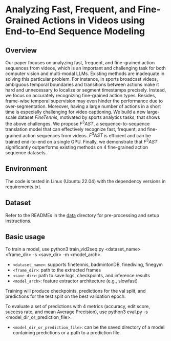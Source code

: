 # Analyzing Fast, Frequent, and Fine-Grained Actions in Videos using End-to-End Sequence Modeling
## Overview
Our paper focuses on analyzing fast, frequent, and fine-grained action sequences from videos, which is an important and challenging task for both computer vision and multi-modal LLMs. Existing methods are inadequate in solving this particular problem. For instance, in sports broadcast videos, ambiguous temporal boundaries and transitions between actions make it hard and unnecessary to localize or segment timestamps precisely. Instead, we focus on accurately recognizing fine-grained action types. Besides, frame-wise temporal supervision may even hinder the performance due to over-segmentation. Moreover, having a large number of actions in a short time is especially challenging for video captioning. We build a new large-scale dataset $FineTennis$, motivated by sports analytics tasks, that shows the above challenges. We propose $F^3AST$, a sequence-to-sequence translation model that can effectively recognize fast, frequent, and fine-grained action sequences from videos. $F^3AST$ is efficient and can be trained end-to-end on a single GPU. Finally, we demonstrate that $F^3AST$ significantly outperforms existing methods on 4 fine-grained action sequence datasets.
## Environment
The code is tested in Linux (Ubuntu 22.04) with the dependency versions in requirements.txt.
## Dataset
Refer to the READMEs in the [data](https://github.com/F3AST123/F3AST/new/main/data) directory for pre-processing and setup instructions.
## Basic usage
To train a model, use python3 train_vid2seq.py <dataset_name> <frame_dir> -s <save_dir> -m <model_arch>.

* `<dataset_name>`: supports finetennis, badmintonDB, finediving, finegym
* `<frame_dir>`: path to the extracted frames
* `<save_dir>`: path to save logs, checkpoints, and inference results
* `<model_arch>`: feature extractor architecture (e.g., slowfast)

Training will produce checkpoints, predictions for the val split, and predictions for the test split on the best validation epoch.

To evaluate a set of predictions with 4 metrics (accuracy, edit score, success rate, and mean Average Precision), use python3 eval.py -s <split> <model_dir_or_prediction_file>.

* `<model_dir_or_prediction_file>`: can be the saved directory of a model containing predictions or a path to a prediction file.
